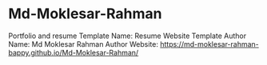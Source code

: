 # Md-Moklesar-Rahman
Portfolio and resume
Template Name: Resume Website Template
Author Name: Md Moklesar Rahman
Author Website: https://md-moklesar-rahman-bappy.github.io/Md-Moklesar-Rahman/
